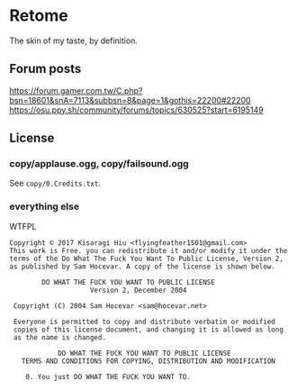 # Retome

The skin of my taste, by definition.

## Forum posts

https://forum.gamer.com.tw/C.php?bsn=18601&snA=7113&subbsn=8&page=1&gothis=22200#22200
https://osu.ppy.sh/community/forums/topics/630525?start=6195149

## License
### copy/applause.ogg, copy/failsound.ogg

See `copy/0.Credits.txt`.

### everything else

WTFPL

```
Copyright © 2017 Kisaragi Hiu <flyingfeather1501@gmail.com>
This work is Free. you can redistribute it and/or modify it under the terms of the Do What The Fuck You Want To Public License, Version 2, as published by Sam Hocevar. A copy of the license is shown below.

        DO WHAT THE FUCK YOU WANT TO PUBLIC LICENSE 
                    Version 2, December 2004 

 Copyright (C) 2004 Sam Hocevar <sam@hocevar.net>

 Everyone is permitted to copy and distribute verbatim or modified 
 copies of this license document, and changing it is allowed as long 
 as the name is changed. 

            DO WHAT THE FUCK YOU WANT TO PUBLIC LICENSE 
   TERMS AND CONDITIONS FOR COPYING, DISTRIBUTION AND MODIFICATION 

    0. You just DO WHAT THE FUCK YOU WANT TO.
```
